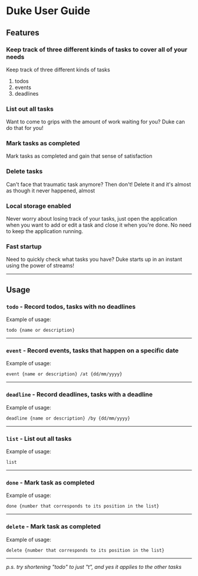 # Duke User Guide

## Features

### Keep track of three different kinds of tasks to cover all of your needs

Keep track of three different kinds of tasks
1. todos
2. events
3. deadlines

### List out all tasks

Want to come to grips with the amount of work waiting for you? Duke can do that for you!

### Mark tasks as completed

Mark tasks as completed and gain that sense of satisfaction

### Delete tasks

Can't face that traumatic task anymore? Then don't! Delete it and it's almost as though it never happened, almost

### Local storage enabled

Never worry about losing track of your tasks, just open the application when you want to add or edit a task and close it
when you're done. No need to keep the application running. 

### Fast startup

Need to quickly check what tasks you have? Duke starts up in an instant using the power of streams!

-------------------------------------------------------------------

## Usage

### `todo` - Record todos, tasks with no deadlines

Example of usage:

`todo {name or description}`

-------------------------------------------------------------------

### `event` - Record events, tasks that happen on a specific date

Example of usage:

`event {name or description} /at {dd/mm/yyyy}`

-------------------------------------------------------------------

### `deadline` - Record deadlines, tasks with a deadline

Example of usage:

`deadline {name or description} /by {dd/mm/yyyy}`

-------------------------------------------------------------------

### `list` - List out all tasks

Example of usage:

`list`

-------------------------------------------------------------------

### `done` - Mark task as completed

Example of usage:

`done {number that corresponds to its position in the list}`

-------------------------------------------------------------------

### `delete` - Mark task as completed

Example of usage:

`delete {number that corresponds to its position in the list}`

-------------------------------------------------------------------

*p.s. try shortening "todo" to just "t", and yes it applies to the other tasks*